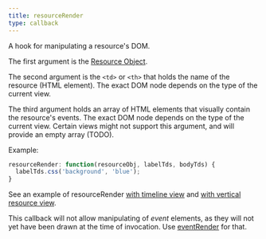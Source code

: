 ```yaml
---
title: resourceRender
type: callback
---
```


A hook for manipulating a resource's DOM.

The first argument is the [Resource Object](resource-object).

The second argument is the `<td>` or `<th>` that holds the name of the resource (HTML element).
The exact DOM node depends on the type of the current view.

The third argument holds an array of HTML elements that visually contain the resource's events. The exact DOM node depends on the type of the current view. Certain views might not support this argument, and will provide an empty array (TODO).

Example:

```js
resourceRender: function(resourceObj, labelTds, bodyTds) {
  labelTds.css('background', 'blue');
}
```

See an example of resourceRender [with timeline view](timeline-resourceRender-demo) and [with vertical resource view](vertical-resource-resourceRender-demo).

This callback will not allow manipulating of *event* elements, as they will not yet have been drawn at the time of invocation. Use [eventRender](eventRender) for that.
